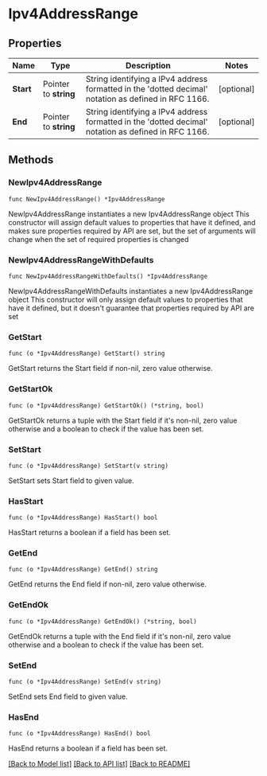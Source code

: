 # Ipv4AddressRange

## Properties

Name | Type | Description | Notes
------------ | ------------- | ------------- | -------------
**Start** | Pointer to **string** | String identifying a IPv4 address formatted in the &#39;dotted decimal&#39; notation as defined in RFC 1166.  | [optional] 
**End** | Pointer to **string** | String identifying a IPv4 address formatted in the &#39;dotted decimal&#39; notation as defined in RFC 1166.  | [optional] 

## Methods

### NewIpv4AddressRange

`func NewIpv4AddressRange() *Ipv4AddressRange`

NewIpv4AddressRange instantiates a new Ipv4AddressRange object
This constructor will assign default values to properties that have it defined,
and makes sure properties required by API are set, but the set of arguments
will change when the set of required properties is changed

### NewIpv4AddressRangeWithDefaults

`func NewIpv4AddressRangeWithDefaults() *Ipv4AddressRange`

NewIpv4AddressRangeWithDefaults instantiates a new Ipv4AddressRange object
This constructor will only assign default values to properties that have it defined,
but it doesn't guarantee that properties required by API are set

### GetStart

`func (o *Ipv4AddressRange) GetStart() string`

GetStart returns the Start field if non-nil, zero value otherwise.

### GetStartOk

`func (o *Ipv4AddressRange) GetStartOk() (*string, bool)`

GetStartOk returns a tuple with the Start field if it's non-nil, zero value otherwise
and a boolean to check if the value has been set.

### SetStart

`func (o *Ipv4AddressRange) SetStart(v string)`

SetStart sets Start field to given value.

### HasStart

`func (o *Ipv4AddressRange) HasStart() bool`

HasStart returns a boolean if a field has been set.

### GetEnd

`func (o *Ipv4AddressRange) GetEnd() string`

GetEnd returns the End field if non-nil, zero value otherwise.

### GetEndOk

`func (o *Ipv4AddressRange) GetEndOk() (*string, bool)`

GetEndOk returns a tuple with the End field if it's non-nil, zero value otherwise
and a boolean to check if the value has been set.

### SetEnd

`func (o *Ipv4AddressRange) SetEnd(v string)`

SetEnd sets End field to given value.

### HasEnd

`func (o *Ipv4AddressRange) HasEnd() bool`

HasEnd returns a boolean if a field has been set.


[[Back to Model list]](../README.md#documentation-for-models) [[Back to API list]](../README.md#documentation-for-api-endpoints) [[Back to README]](../README.md)


